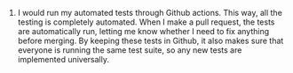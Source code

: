 1. I would run my automated tests through Github actions. This way, all the
testing is completely automated. When I make a pull request, the tests are
automatically run, letting me know whether I need to fix anything before
merging. By keeping these tests in Github, it also makes sure that everyone is
running the same test suite, so any new tests are implemented universally.





